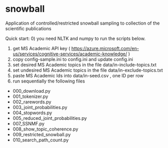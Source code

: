 # snowball
Application of controlled/restricted snowball sampling to collection of the scientific publications


Quick start:
0) you need NLTK and numpy to run the scripts below.
1) get MS Academic API key ( https://azure.microsoft.com/en-us/services/cognitive-services/academic-knowledge/ )
2) copy config-sample.ini to config.ini and update config.ini
3) set desired MS Academic topics in the file data/in-include-topics.txt
4) set undesired MS Academic topics in the file data/in-exclude-topics.txt
5) paste MS Academic Ids into data/in-seed.csv , one ID per row
6) run sequentially the following files
* 000_download.py
* 001_tokenizer.py
* 002_rarewords.py
* 003_joint_probabilities.py
* 004_stopwords.py
* 005_reduced_joint_probabilities.py
* 007_SSNMF.py
* 008_show_topic_coherence.py
* 009_restricted_snowball.py
* 010_search_path_count.py
